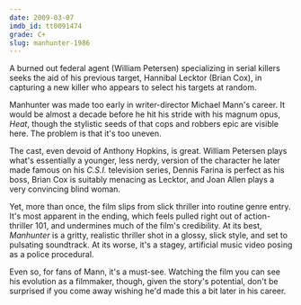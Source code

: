 ```yaml
---
date: 2009-03-07
imdb_id: tt0091474
grade: C+
slug: manhunter-1986
---
```


A burned out federal agent (William Petersen) specializing in serial killers seeks the aid of his previous target, Hannibal Lecktor (Brian Cox), in capturing a new killer who appears to select his targets at random.

Manhunter was made too early in writer-director Michael Mann's career. It would be almost a decade before he hit his stride with his magnum opus, <span data-imdb-id="tt0113277">_Heat_</span>, though the stylistic seeds of that cops and robbers epic are visible here. The problem is that it's too uneven.

The cast, even devoid of Anthony Hopkins, is great. William Petersen plays what's essentially a younger, less nerdy, version of the character he later made famous on his _C.S.I._ television series, Dennis Farina is perfect as his boss, Brian Cox is suitably menacing as Lecktor, and Joan Allen plays a very convincing blind woman.

Yet, more than once, the film slips from slick thriller into routine genre entry. It's most apparent in the ending, which feels pulled right out of action-thriller 101, and undermines much of the film's credibility. At its best, _Manhunter_ is a gritty, realistic thriller shot in a glossy, slick style, and set to pulsating soundtrack. At its worse, it's a stagey, artificial music video posing as a police procedural.

Even so, for fans of Mann, it's a must-see. Watching the film you can see his evolution as a filmmaker, though, given the story's potential, don't be surprised if you come away wishing he'd made this a bit later in his career.
